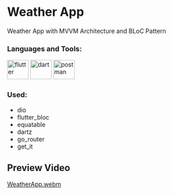 # Weather App

Weather App with MVVM Architecture and BLoC Pattern

<h3 align="left">Languages and Tools:</h3>
<p align="left"> 
        <img src="https://www.vectorlogo.zone/logos/flutterio/flutterio-icon.svg" alt="flutter" width="50" height="45"/> 
        <img src="https://www.vectorlogo.zone/logos/dartlang/dartlang-icon.svg" alt="dart" width="50" height="45"/>
        <img src="https://www.vectorlogo.zone/logos/getpostman/getpostman-icon.svg" alt="postman" width="50" height="45"/> 
</p>


### Used:
*  dio
*  flutter_bloc
*  equatable
*  dartz
*  go_router
*  get_it

## Preview Video

[WeatherApp.webm](https://github.com/Fady-Esam/Weather-App/assets/146977882/6387c6ed-c1cd-4431-b6f2-ac3f3bc27ad1)
